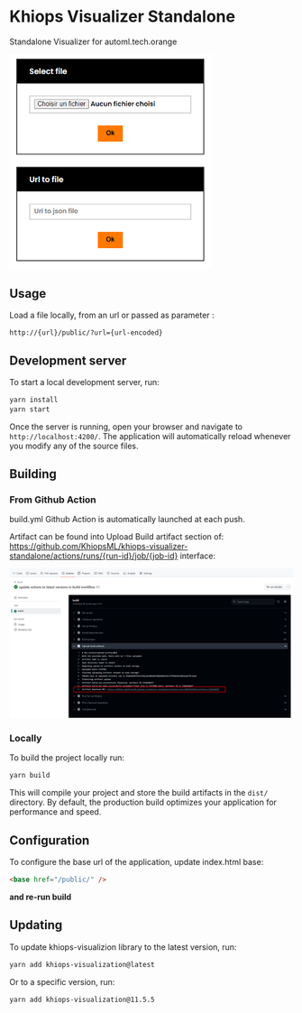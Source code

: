 # Khiops Visualizer Standalone

Standalone Visualizer for automl.tech.orange

<img src="https://raw.githubusercontent.com/KhiopsML/khiops-visualizer-standalone/refs/heads/main/public/demo.png" width="360"/>

## Usage

Load a file locally, from an url or passed as parameter :

```
http://{url}/public/?url={url-encoded}
```

## Development server

To start a local development server, run:

```bash
yarn install
yarn start
```

Once the server is running, open your browser and navigate to `http://localhost:4200/`. The application will automatically reload whenever you modify any of the source files.

## Building

### From Github Action

build.yml Github Action is automatically launched at each push.

Artifact can be found into Upload Build artifact section of:
https://github.com/KhiopsML/khiops-visualizer-standalone/actions/runs/{run-id}/job/{job-id} interface:

<img src="https://raw.githubusercontent.com/KhiopsML/khiops-visualizer-standalone/refs/heads/main/public/build.png"/>

### Locally

To build the project locally run:

```bash
yarn build
```

This will compile your project and store the build artifacts in the `dist/` directory. By default, the production build optimizes your application for performance and speed.

## Configuration

To configure the base url of the application, update index.html base:

```html
<base href="/public/" />
```

**and re-run build**

## Updating

To update khiops-visualizion library to the latest version, run:

```bash
yarn add khiops-visualization@latest
```
Or to a specific version, run:

```bash
yarn add khiops-visualization@11.5.5
```
